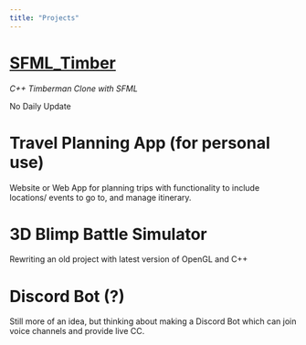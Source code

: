 ```yaml
---
title: "Projects"
---
```


# [SFML_Timber](https://github.com/Edyth-K/SFML_Timber) 

*C++ Timberman Clone with SFML*

No Daily Update

# Travel Planning App (for personal use)

Website or Web App for planning trips with functionality to include locations/ events to go to, and manage itinerary.

# 3D Blimp Battle Simulator

Rewriting an old project with latest version of OpenGL and C++

# Discord Bot (?)

Still more of an idea, but thinking about making a Discord Bot which can join voice channels and provide live CC.